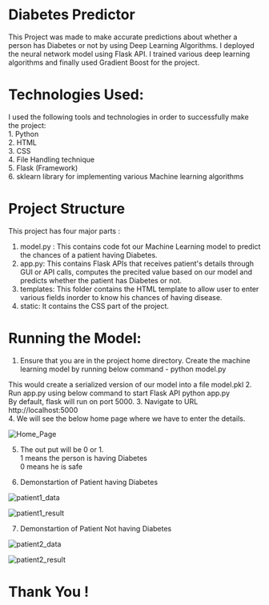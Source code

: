 # Diabetes Predictor

  This Project was made to make accurate predictions about whether a person has Diabetes or not by using Deep Learning Algorithms.
  I deployed the neural network model using Flask API. I trained various deep learning algorithms and finally used Gradient Boost
  for the project.
  
 
# Technologies Used: #
  I used the following tools and technologies in order to successfully make the project: <br />
    1. Python <br />
    2. HTML <br />
    3. CSS <br />
    4. File Handling technique <br />
    5. Flask (Framework) <br />
    6. sklearn library for implementing various Machine learning algorithms <br />
    
   
  # Project Structure #
   This project has four major parts :
   1. model.py : This contains code fot our Machine Learning model to predict the chances of a patient having Diabetes. 
   2. app.py: This contains Flask APIs that receives patient's details through GUI or API calls, computes the precited value based on      our model and predicts whether the patient has Diabetes or not.
   3. templates: This folder contains the HTML template to allow user to enter various fields inorder to know his chances of having        disease. 
   4. static: It contains the CSS part of the project. 
   
    
  # Running the Model: #
   1. Ensure that you are in the project home directory. Create the machine learning model by running below command -
   python model.py 
   
   
   This would create a serialized version of our model into a file model.pkl 
   2. Run app.py using below command to start Flask API 
   python app.py <br />
   By default, flask will run on port 5000. 
   3. Navigate to URL http://localhost:5000   
   4. We will see the below home page where we have to enter the details. 
   
   
   ![Home_Page](https://user-images.githubusercontent.com/51885421/89995555-3ed4bd00-dca7-11ea-9e69-142ec9502327.png)
   
   
   5. The out put will be 0 or 1. <br />
      1 means the person is having Diabetes <br />
      0 means he is safe  <br />
   
   
   6. Demonstartion of Patient having Diabetes 
   
   ![patient1_data](https://user-images.githubusercontent.com/51885421/89995572-44ca9e00-dca7-11ea-85c3-34db6481f355.png)
   
   
   ![patient1_result](https://user-images.githubusercontent.com/51885421/89995586-498f5200-dca7-11ea-87ad-9705d7bdd504.png)
   
   
   
   7. Demonstartion of Patient Not having Diabetes
   
   ![patient2_data](https://user-images.githubusercontent.com/51885421/89995602-4f853300-dca7-11ea-9faa-f22a8483520f.png)
   
   
   ![patient2_result](https://user-images.githubusercontent.com/51885421/89995615-557b1400-dca7-11ea-99f7-9d78a8457366.png)
   
   
   
   # Thank You ! #
 

